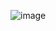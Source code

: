 ![image](https://github.com/mingzzi96/js-deep-dive-study/assets/129745640/8e933dc5-2a41-45cd-9358-892254f24919)
